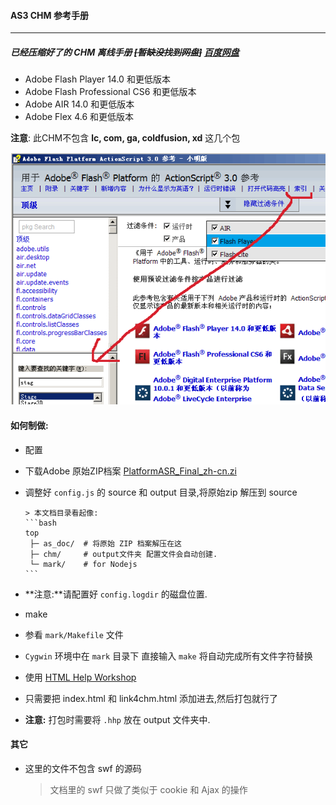 #### AS3 CHM 参考手册

------


##### 已经压缩好了的 CHM 离线手册 ~~[暂缺没找到网盘]~~ [百度网盘](http://pan.baidu.com/s/1ntHSwOh)

 * Adobe Flash Player 14.0 和更低版本
 * Adobe Flash Professional CS6 和更低版本
 * Adobe AIR 14.0 和更低版本
 * Adobe Flex 4.6 和更低版本

**注意**: 此CHM不包含 **lc, com, ga, coldfusion, xd**  这几个包

![asdoc](show.png)

#### 如何制做:

 *  配置
 
  - 下载Adobe 原始ZIP档案 [PlatformASR_Final_zh-cn.zi](http://help.adobe.com/zh_CN/FlashPlatform/reference/actionscript/3/PlatformASR_Final_zh-cn.zip)

  - 调整好 `config.js` 的 source 和 output 目录,将原始zip 解压到 source

		> 本文档目录看起像:
		```bash
		top
		 ├─ as_doc/  # 将原始 ZIP 档案解压在这
		 ├─ chm/	 # output文件夹 配置文件会自动创建. 	
		 └─ mark/	 # for Nodejs
		```
  - **注意:**请配置好 `config.logdir` 的磁盘位置.		

 * make
  
  - 参看 `mark/Makefile` 文件 

  - `Cygwin` 环境中在 `mark` 目录下 直接输入 `make` 将自动完成所有文件字符替换

 * 使用 [HTML Help Workshop](http://www.microsoft.com/en-us/download/details.aspx?id=21138#system-requirements)

  - 只需要把 index.html 和 link4chm.html 添加进去,然后打包就行了

  - **注意:** 打包时需要将 `.hhp` 放在 output 文件夹中.

 



#### 其它

 * 这里的文件不包含 swf 的源码

	> 文档里的 swf 只做了类似于 cookie 和 Ajax 的操作